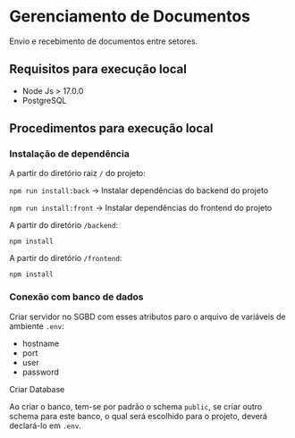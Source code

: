 # Gerenciamento de Documentos

Envio e recebimento de documentos entre setores.

## Requisitos para execução local
- Node Js > 17.0.0
- PostgreSQL

## Procedimentos para execução local

### Instalação de dependência

A partir do diretório raiz ```/``` do projeto:

```npm run install:back``` -> Instalar dependências do backend do projeto

```npm run install:front``` -> Instalar dependências do frontend do projeto

A partir do diretório ```/backend```:

```npm install```

A partir do diretório ```/frontend```:

```npm install```

### Conexão com banco de dados

Criar servidor no SGBD com esses atributos paro o arquivo de variáveis de ambiente ```.env```:

- hostname
- port
- user
- password

Criar Database 

Ao criar o banco, tem-se por padrão o schema ```public```, se criar outro schema para este banco, o qual será escolhido para o projeto, deverá declará-lo em ```.env```.



  

